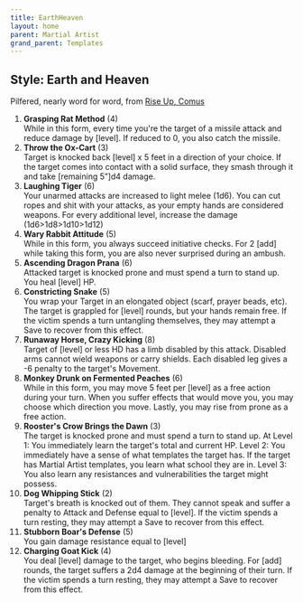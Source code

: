 ```yaml
---
title: EarthHeaven
layout: home
parent: Martial Artist
grand_parent: Templates
---
```


## Style: Earth and Heaven
Pilfered, nearly word for word, from <a href="https://riseupcomus.blogspot.com/2019/02/glog-monk-traditions-and-techniques.html">Rise Up, Comus</a>

1. **Grasping Rat Method** (4) <br>
While in this form, every time you're the target of a missile attack and reduce damage by [level]. If reduced to 0, you also catch the missile.
2. **Throw the Ox-Cart** (3) <br>
Target is knocked back [level] x 5 feet in a direction of your choice. If the target comes into contact with a solid surface, they smash through it and take [remaining 5”]d4 damage.
3. **Laughing Tiger**  (6) <br>
Your unarmed attacks are increased to light melee (1d6). You can cut ropes and shit with your attacks, as your empty hands are considered weapons. For every additional level, increase the damage (1d6>1d8>1d10>1d12) 
4. **Wary Rabbit Attitude** (5) <br>
While in this form, you always succeed initiative checks. For 2 [add] while taking this form, you are also never surprised during an ambush.
5. **Ascending Dragon Prana** (6) <br>
Attacked target is knocked prone and must spend a turn to stand up. You heal [level] HP.
6. **Constricting Snake** (5) <br>
You wrap your Target in an elongated object (scarf, prayer beads, etc). The target is grappled for [level] rounds, but your hands remain free. If the victim spends a turn untangling themselves, they may attempt a Save to recover from this effect.
7. **Runaway Horse, Crazy Kicking** (8) <br>
Target of [level] or less HD has a limb disabled by this attack. Disabled arms cannot wield weapons or carry shields. Each disabled leg gives a -6 penalty to the target's Movement. 
8. **Monkey Drunk on Fermented Peaches** (6) <br>
While in this form, you may move 5 feet per [level] as a free action during your turn. When you suffer effects that would move you, you may choose which direction you move. Lastly, you may rise from prone as a free action.
9. **Rooster's Crow Brings the Dawn** (3) <br>
The target is knocked prone and must spend a turn to stand up. 
At Level 1: You immediately learn the target's total and current HP. 
Level 2: You immediately have a sense of what templates the target has. If the target has Martial Artist templates, you learn what school they are in.
Level 3: You also learn any resistances and vulnerabilities the target might possess. 
10. **Dog Whipping Stick** (2) <br>
Target's breath is knocked out of them. They cannot speak and suffer a penalty to Attack and Defense equal to [level]. If the victim spends a turn resting, they may attempt a Save to recover from this effect.
11. **Stubborn Boar's Defense** (5) <br> 
You gain damage resistance equal to [level]
12. **Charging Goat Kick** (4) <br>
You deal [level] damage to the target, who begins bleeding. For [add] rounds, the target suffers a 2d4 damage at the beginning of their turn. If the victim spends a turn resting, they may attempt a Save to recover from this effect.
